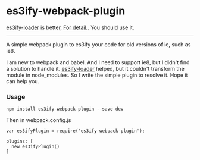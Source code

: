 es3ify-webpack-plugin
=====================

[es3ify-loader](https://github.com/sorrycc/es3ify-loader) is better,  [For detail.](https://github.com/BryceHQ/es3ify-webpack-plugin/issues/5). You should use it.

-------------
A simple webpack plugin to es3ify your code for old versions of ie, such as ie8.

I am new to webpack and babel. And I need to support ie8, but I didn't find a solution to handle it. [es3ify-loader](https://github.com/sorrycc/es3ify-loader) helped, but it couldn't transform the module in node_modules. So I write the simple plugin to resolve it. Hope it can help you.  

### Usage

```
npm install es3ify-webpack-plugin --save-dev
```
Then in webpack.config.js

```
var es3ifyPlugin = require('es3ify-webpack-plugin');

plugins: [
  new es3ifyPlugin()
]
```
